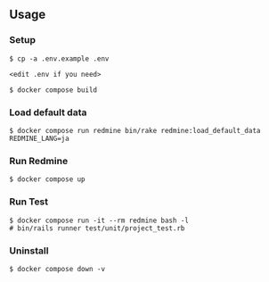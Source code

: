 ## Usage

### Setup

```console
$ cp -a .env.example .env

<edit .env if you need>

$ docker compose build
```

### Load default data

```console
$ docker compose run redmine bin/rake redmine:load_default_data REDMINE_LANG=ja
```

### Run Redmine

```console
$ docker compose up
```

### Run Test

```console
$ docker compose run -it --rm redmine bash -l
# bin/rails runner test/unit/project_test.rb
```

### Uninstall

```console
$ docker compose down -v
```
